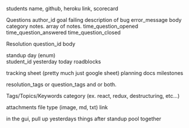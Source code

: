 students
	name, github, heroku link, scorecard

Questions
  author_id
	goal
	failing description of bug
	error_message
	body
	category
	notes. array of notes.
	time_question_opened
	time_question_answered
	time_question_closed

Resolution
	question_id
	body

standup
  day (enum)	
	student_id
	yesterday
	today
	roadblocks

tracking sheet (pretty much just google sheet)
  planning docs
	milestones

resolution_tags or question_tags and or both.

Tags/Topics/Keywords
  category (ex. react, redux, destructuring, etc...)

attachments
	file type (image, md, txt)
	link



in the gui, pull up yesterdays things
after standup pool together